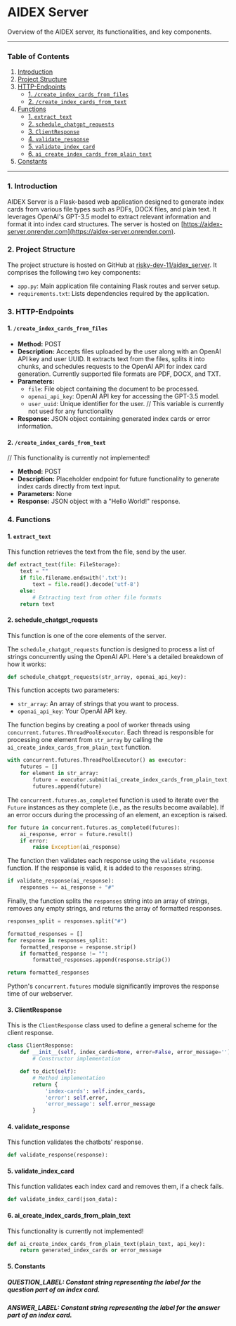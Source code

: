 # AIDEX Server

Overview of the AIDEX server, its functionalities, and key components.

---

### Table of Contents

1. [Introduction](#1-introduction)
2. [Project Structure](#2-project-structure)
3. [HTTP-Endpoints](#3-HTTP-endpoints)
    - [1. `/create_index_cards_from_files`](#1-create_index_cards_from_files)
    - [2. `/create_index_cards_from_text`](#2-create_index_cards_from_text)
4. [Functions](#4-functions)
    - [1. `extract_text`](#1-extract_text)
    - [2. `schedule_chatgpt_requests`](#2-schedule_chatgpt_requests)
    - [3. `ClientResponse`](#3-clientresponse)
    - [4. `validate_response`](#4-validate_response)
    - [5. `validate_index_card`](#5-validate_index_card)
    - [6. `ai_create_index_cards_from_plain_text`](#6-ai_create_index_cards_from_plain_text)
5. [Constants](#5-constants)

---

### 1. Introduction

AIDEX Server is a Flask-based web application designed to generate index cards from various file types such as PDFs,
DOCX files, and plain text. It leverages OpenAI's GPT-3.5 model to extract relevant information and format it into index
card structures. The server is hosted on [https://aidex-server.onrender.com](https://aidex-server.onrender.com).

### 2. Project Structure

The project structure is hosted on GitHub at [risky-dev-11/aidex_server](https://github.com/risky-dev-11/aidex_server).
It comprises the following two key components:

- `app.py`: Main application file containing Flask routes and server setup.
- `requirements.txt`: Lists dependencies required by the application.

### 3. HTTP-Endpoints

#### 1. `/create_index_cards_from_files`

- **Method:** POST
- **Description:** Accepts files uploaded by the user along with an OpenAI API key and user UUID. It extracts text from
  the files, splits it into chunks, and schedules requests to the OpenAI API for index card generation. Currently
  supported file formats are PDF, DOCX, and TXT.
- **Parameters:**
    - `file`: File object containing the document to be processed.
    - `openai_api_key`: OpenAI API key for accessing the GPT-3.5 model.
    - `user_uuid`: Unique identifier for the user. // This variable is currently not used for any functionality
- **Response:** JSON object containing generated index cards or error information.

#### 2. `/create_index_cards_from_text`

// This functionality is currently not implemented!

- **Method:** POST
- **Description:** Placeholder endpoint for future functionality to generate index cards directly from text input.
- **Parameters:** None
- **Response:** JSON object with a "Hello World!" response.

### 4. Functions

#### 1. `extract_text`

This function retrieves the text from the file, send by the user.

```python
def extract_text(file: FileStorage):
    text = ""
    if file.filename.endswith('.txt'):
        text = file.read().decode('utf-8')
    else:
        # Extracting text from other file formats
    return text
```

#### 2. schedule_chatgpt_requests

This function is one of the core elements of the server.

The `schedule_chatgpt_requests` function is designed to process a list of strings concurrently using the OpenAI API.
Here's a detailed breakdown of how it works:

```python
def schedule_chatgpt_requests(str_array, openai_api_key):
```

This function accepts two parameters:

- `str_array`: An array of strings that you want to process.
- `openai_api_key`: Your OpenAI API key.

The function begins by creating a pool of worker threads using `concurrent.futures.ThreadPoolExecutor`. Each thread is
responsible for processing one element from `str_array` by calling the `ai_create_index_cards_from_plain_text` function.

```python
with concurrent.futures.ThreadPoolExecutor() as executor:
    futures = []
    for element in str_array:
        future = executor.submit(ai_create_index_cards_from_plain_text, element, openai_api_key)
        futures.append(future)
```

The `concurrent.futures.as_completed` function is used to iterate over the `Future` instances as they complete (i.e., as
the results become available). If an error occurs during the processing of an element, an exception is raised.

```python
for future in concurrent.futures.as_completed(futures):
    ai_response, error = future.result()
    if error:
        raise Exception(ai_response)
```

The function then validates each response using the `validate_response` function. If the response is valid, it is added
to the `responses` string.

```python
if validate_response(ai_response):
    responses += ai_response + "#"
```

Finally, the function splits the `responses` string into an array of strings, removes any empty strings, and returns the
array of formatted responses.

```python
responses_split = responses.split("#")

formatted_responses = []
for response in responses_split:
    formatted_response = response.strip()
    if formatted_response != "":
        formatted_responses.append(response.strip())

return formatted_responses
```

Python's `concurrent.futures` module significantly improves the response time of our webserver.

#### 3. ClientResponse

This is the `ClientResponse` class used to define a general scheme for the client response.

```python
class ClientResponse:
    def __init__(self, index_cards=None, error=False, error_message=''):
        # Constructor implementation

    def to_dict(self):
        # Method implementation
        return {
            'index-cards': self.index_cards,
            'error': self.error,
            'error_message': self.error_message
        }
```

#### 4. validate_response

This function validates the chatbots' response.

```python
def validate_response(response):
```

#### 5. validate_index_card

This function validates each index card and removes them, if a check fails.

```python
def validate_index_card(json_data):
```

#### 6. ai_create_index_cards_from_plain_text

This functionality is currently not implemented!

```python
def ai_create_index_cards_from_plain_text(plain_text, api_key): 
    return generated_index_cards or error_message
```

#### 5. Constants

##### QUESTION_LABEL: Constant string representing the label for the question part of an index card.

##### ANSWER_LABEL: Constant string representing the label for the answer part of an index card.
